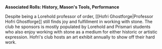 **Associated Rolls: History, Mason's Tools, Performance**

Despite being a Lorehold professor of order, [[Hofri Ghostforge|Professor Hofri Ghostforge]] still finds joy and fulfillment in working with stone. The club he sponsors is mostly populated by Lorehold and Prismari students who also enjoy working with stone as a medium for either historic or artistic expression. Hofri's club hosts an art exhibit annually to show off their hard work.
